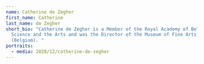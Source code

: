 ```yaml
---
name: Catherine de Zegher
first_name: Catherine
last_name: de Zegher
short_bio: "Catherine de Zegher is a Member of the Royal Academy of Belgium for
  Science and the Arts and was the Director of the Museum of Fine Arts, Gent
  (Belgium). "
portraits:
  - media: 2020/12/catherine-de-zegher
---
```

